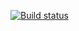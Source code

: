 [![Build status](https://ci.appveyor.com/api/projects/status/jyedx2cd3apx8196/branch/main?svg=true)](https://ci.appveyor.com/project/Eslinda/aqa-4-1-carddelivedy/branch/main)